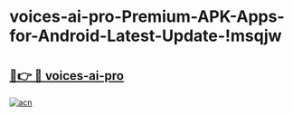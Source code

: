 # voices-ai-pro-Premium-APK-Apps-for-Android-Latest-Update-!msqjw

# <h2><a href="https://pqmamh.esa.edu.pl?title=voices-ai-pro&ref=msqjw">🔗👉 🔴 voices-ai-pro</a></h2>

[![acn](https://github.com/user-attachments/assets/0f9c940e-d8b0-45ae-aac7-cd30a18b3e1c)](https://pqmamh.esa.edu.pl?title=voices-ai-pro&ref=msqjw)

